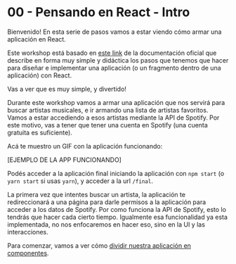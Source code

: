 # 00 - Pensando en React - Intro

Bienvenido! En esta serie de pasos vamos a estar viendo cómo armar una aplicación en React.

Este workshop está basado en [este link](https://facebook.github.io/react/docs/thinking-in-react.html) de la documentación oficial que describe en forma muy simple y didáctica los pasos que tenemos que hacer para diseñar e implementar una aplicación (o un fragmento dentro de una aplicación) con React.

Vas a ver que es muy simple, y divertido!

Durante este workshop vamos a armar una aplicación que nos servirá para buscar artistas musicales, e ir armando una lista de artistas favoritos. Vamos a estar accediendo a esos artistas mediante la API de Spotify. Por este motivo, vas a tener que tener una cuenta en Spotify (una cuenta gratuita es suficiente).

Acá te muestro un GIF con la aplicación funcionando:

[EJEMPLO DE LA APP FUNCIONANDO]

Podés acceder a la aplicación final iniciando la aplicación con `npm start` (o `yarn start` si usas `yarn`), y acceder a la url `/final`.

La primera vez que intentes buscar un artista, la aplicación te redireccionará a una página para darle permisos a la aplicación para acceder a los datos de Spotify. Por como funciona la API de Spotify, esto lo tendrás que hacer cada cierto tiempo. Igualmente esa funcionalidad ya esta implementada, no nos enfocaremos en hacer eso, sino en la UI y las interacciones.

Para comenzar, vamos a ver cómo [dividir nuestra aplicación en componentes](#).
